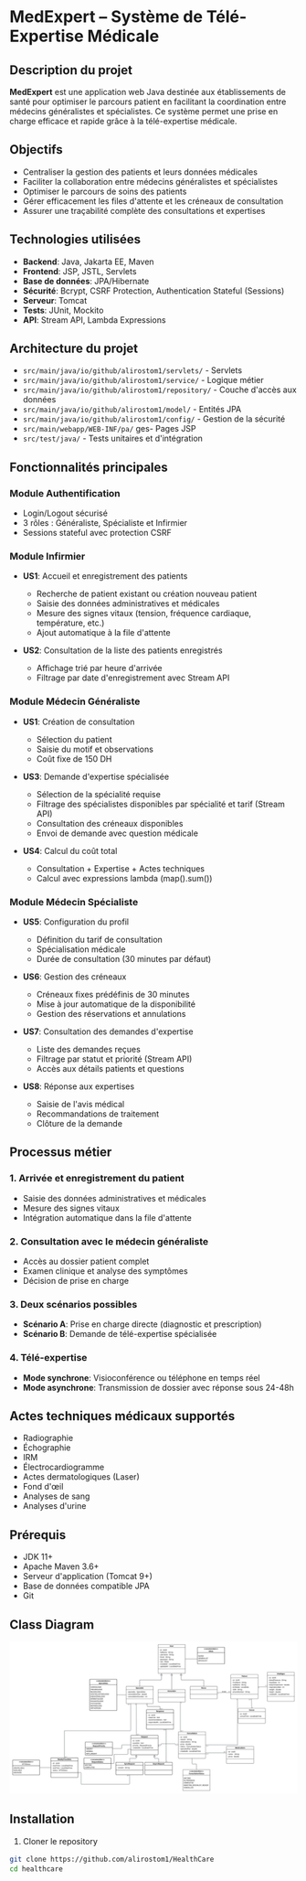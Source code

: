 # MedExpert – Système de Télé-Expertise Médicale

## Description du projet

**MedExpert** est une application web Java destinée aux établissements de santé pour optimiser le parcours patient en facilitant la coordination entre médecins généralistes et spécialistes. Ce système permet une prise en charge efficace et rapide grâce à la télé-expertise médicale.

## Objectifs

- Centraliser la gestion des patients et leurs données médicales
- Faciliter la collaboration entre médecins généralistes et spécialistes
- Optimiser le parcours de soins des patients
- Gérer efficacement les files d'attente et les créneaux de consultation
- Assurer une traçabilité complète des consultations et expertises

## Technologies utilisées

- **Backend**: Java, Jakarta EE, Maven
- **Frontend**: JSP, JSTL, Servlets
- **Base de données**: JPA/Hibernate
- **Sécurité**: Bcrypt, CSRF Protection, Authentication Stateful (Sessions)
- **Serveur**: Tomcat
- **Tests**: JUnit, Mockito
- **API**: Stream API, Lambda Expressions

## Architecture du projet

- `src/main/java/io/github/alirostom1/servlets/` - Servlets
- `src/main/java/io/github/alirostom1/service/` - Logique métier
- `src/main/java/io/github/alirostom1/repository/` - Couche d'accès aux données
- `src/main/java/io/github/alirostom1/model/` - Entités JPA
- `src/main/java/io/github/alirostom1/config/` - Gestion de la sécurité
- `src/main/webapp/WEB-INF/pa/` ges- Pages JSP
- `src/test/java/` - Tests unitaires et d'intégration

## Fonctionnalités principales

### Module Authentification
- Login/Logout sécurisé
- 3 rôles : Généraliste, Spécialiste et Infirmier
- Sessions stateful avec protection CSRF

### Module Infirmier
- **US1**: Accueil et enregistrement des patients
    - Recherche de patient existant ou création nouveau patient
    - Saisie des données administratives et médicales
    - Mesure des signes vitaux (tension, fréquence cardiaque, température, etc.)
    - Ajout automatique à la file d'attente

- **US2**: Consultation de la liste des patients enregistrés
    - Affichage trié par heure d'arrivée
    - Filtrage par date d'enregistrement avec Stream API

### Module Médecin Généraliste
- **US1**: Création de consultation
    - Sélection du patient
    - Saisie du motif et observations
    - Coût fixe de 150 DH

- **US3**: Demande d'expertise spécialisée
    - Sélection de la spécialité requise
    - Filtrage des spécialistes disponibles par spécialité et tarif (Stream API)
    - Consultation des créneaux disponibles
    - Envoi de demande avec question médicale

- **US4**: Calcul du coût total
    - Consultation + Expertise + Actes techniques
    - Calcul avec expressions lambda (map().sum())

### Module Médecin Spécialiste
- **US5**: Configuration du profil
    - Définition du tarif de consultation
    - Spécialisation médicale
    - Durée de consultation (30 minutes par défaut)

- **US6**: Gestion des créneaux
    - Créneaux fixes prédéfinis de 30 minutes
    - Mise à jour automatique de la disponibilité
    - Gestion des réservations et annulations

- **US7**: Consultation des demandes d'expertise
    - Liste des demandes reçues
    - Filtrage par statut et priorité (Stream API)
    - Accès aux détails patients et questions

- **US8**: Réponse aux expertises
    - Saisie de l'avis médical
    - Recommandations de traitement
    - Clôture de la demande

## Processus métier

### 1. Arrivée et enregistrement du patient
- Saisie des données administratives et médicales
- Mesure des signes vitaux
- Intégration automatique dans la file d'attente

### 2. Consultation avec le médecin généraliste
- Accès au dossier patient complet
- Examen clinique et analyse des symptômes
- Décision de prise en charge

### 3. Deux scénarios possibles
- **Scénario A**: Prise en charge directe (diagnostic et prescription)
- **Scénario B**: Demande de télé-expertise spécialisée

### 4. Télé-expertise
- **Mode synchrone**: Visioconférence ou téléphone en temps réel
- **Mode asynchrone**: Transmission de dossier avec réponse sous 24-48h

## Actes techniques médicaux supportés

- Radiographie
- Échographie
- IRM
- Électrocardiogramme
- Actes dermatologiques (Laser)
- Fond d'œil
- Analyses de sang
- Analyses d'urine

## Prérequis

- JDK 11+
- Apache Maven 3.6+
- Serveur d'application (Tomcat 9+)
- Base de données compatible JPA
- Git

## Class Diagram

![class diagram](https://github.com/alirostom1/HealthCare/blob/main/docs/HealthCare.png)

## Installation 

1. Cloner le repository
```bash
git clone https://github.com/alirostom1/HealthCare
cd healthcare